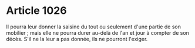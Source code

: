 # Article 1026

Il pourra leur donner la saisine du tout ou seulement d'une partie de son mobilier ; mais elle ne pourra durer au-delà de l'an et jour à compter de son décès.   S'il ne la leur a pas donnée, ils ne pourront l'exiger.